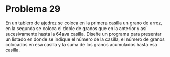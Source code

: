 <h1>Problema 29</h1>
<p>En un tablero de ajedrez se coloca en la primera casilla un grano de arroz, en la segunda se coloca el doble de granos que en la anterior y así sucesivamente hasta la 64ava casilla. Diseñe un programa para presentar un listado en donde se indique el número de la casilla, el número de granos colocados en esa casilla y la suma de los granos acumulados hasta esa casilla.</p>